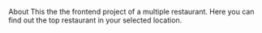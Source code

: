 About
This the the frontend project of a multiple restaurant. Here you can find out the top restaurant in your selected location.
